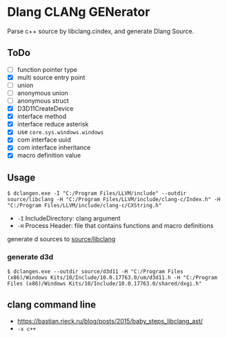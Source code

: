 # Dlang CLANg GENerator

Parse c++ source by libclang.cindex, and generate Dlang Source.

## ToDo

* [ ] function pointer type
* [x] multi source entry point
* [ ] union
* [ ] anonymous union
* [ ] anonymous struct
* [x] D3D11CreateDevice
* [x] interface method
* [x] interface reduce asterisk
* [x] use `core.sys.windows.windows`
* [x] com interface uuid
* [x] com interface inheritance
* [x] macro definition value

## Usage

```
$ dclangen.exe -I "C:/Program Files/LLVM/include" --outdir source/libclang -H "C:/Program Files/LLVM/include/clang-c/Index.h" -H "C:/Program Files/LLVM/include/clang-c/CXString.h"
```

* `-I` IncludeDirectory: clang argument
* `-H` Process Header: file that contains functions and macro definitions

generate d sources to [source/libclang](./source/libclang)

### generate d3d

```
$ dclangen.exe --outdir source/d3d11 -H "C:/Program Files (x86)/Windows Kits/10/Include/10.0.17763.0/um/d3d11.h -H "C:/Program Files (x86)/Windows Kits/10/Include/10.0.17763.0/shared/dxgi.h"
```

## clang command line

* https://bastian.rieck.ru/blog/posts/2015/baby_steps_libclang_ast/
* `-x c++`
